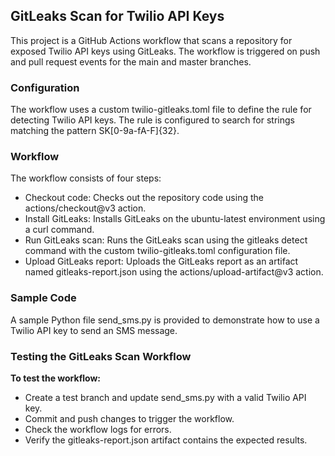 ## GitLeaks Scan for Twilio API Keys

This project is a GitHub Actions workflow that scans a repository for exposed Twilio API keys using GitLeaks. The workflow is triggered on push and pull request events for the main and master branches.

### Configuration
The workflow uses a custom twilio-gitleaks.toml file to define the rule for detecting Twilio API keys. The rule is configured to search for strings matching the pattern SK[0-9a-fA-F]{32}.

### Workflow
The workflow consists of four steps:

- Checkout code: Checks out the repository code using the actions/checkout@v3 action.
- Install GitLeaks: Installs GitLeaks on the ubuntu-latest environment using a curl command.
- Run GitLeaks scan: Runs the GitLeaks scan using the gitleaks detect command with the custom twilio-gitleaks.toml configuration file.
- Upload GitLeaks report: Uploads the GitLeaks report as an artifact named gitleaks-report.json using the actions/upload-artifact@v3 action.

### Sample Code
A sample Python file send_sms.py is provided to demonstrate how to use a Twilio API key to send an SMS message.

### Testing the GitLeaks Scan Workflow

**To test the workflow:**

- Create a test branch and update send_sms.py with a valid Twilio API key.
- Commit and push changes to trigger the workflow.
- Check the workflow logs for errors.
- Verify the gitleaks-report.json artifact contains the expected results.